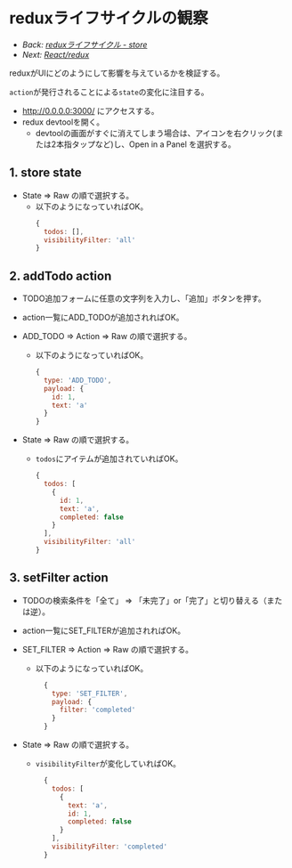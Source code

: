 # reduxライフサイクルの観察

- *Back: [reduxライフサイクル - store](./lifecycle_store.md)*
- *Next: [React/redux](./react_redux.md)*

reduxがUIにどのようにして影響を与えているかを検証する。

`action`が発行されることによる`state`の変化に注目する。

- http://0.0.0.0:3000/ にアクセスする。
- redux devtoolを開く。
  - devtoolの画面がすぐに消えてしまう場合は、アイコンを右クリック(または2本指タップなど)し、Open in a Panel を選択する。

## 1. store state

  - State => Raw の順で選択する。
    - 以下のようになっていればOK。
      ```js
      {
        todos: [],
        visibilityFilter: 'all'
      }
      ```

## 2. addTodo action

  - TODO追加フォームに任意の文字列を入力し、「追加」ボタンを押す。
  - action一覧にADD_TODOが追加されればOK。

  - ADD_TODO => Action => Raw の順で選択する。
    - 以下のようになっていればOK。
      ```js
      {
        type: 'ADD_TODO',
        payload: {
          id: 1,
          text: 'a'
        }
      }
      ```

  - State => Raw の順で選択する。
    - `todos`にアイテムが追加されていればOK。
      ```js
      {
        todos: [
          {
            id: 1,
            text: 'a',
            completed: false
          }
        ],
        visibilityFilter: 'all'
      }
      ```

## 3. setFilter action

  - TODOの検索条件を「全て」 => 「未完了」or「完了」と切り替える（または逆）。
  - action一覧にSET_FILTERが追加されればOK。

  - SET_FILTER => Action => Raw の順で選択する。
    - 以下のようになっていればOK。
      ```js
        {
          type: 'SET_FILTER',
          payload: {
            filter: 'completed'
          }
        }
      ```

  - State => Raw の順で選択する。
    - `visibilityFilter`が変化していればOK。
      ```js
        {
          todos: [
            {
              text: 'a',
              id: 1,
              completed: false
            }
          ],
          visibilityFilter: 'completed'
        }
      ```
